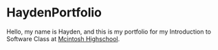 # HaydenPortfolio
Hello, my name is Hayden, and this is my portfolio for my Introduction to Software Class at [Mcintosh Highschool](https://www.fcboe.org/mhs).
